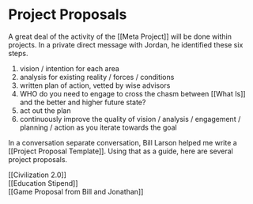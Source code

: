 # Project Proposals

A great deal of the activity of the [[Meta Project]] will be done within projects. In a private direct message with Jordan, he identified these six steps.

1. vision / intention for each area
2. analysis for existing reality / forces / conditions
3. written plan of action, vetted by wise advisors
4. WHO do you need to engage to cross the chasm between [[What Is]] and the better and higher future state? 
5. act out the plan
6. continuously improve the quality of vision / analysis / engagement / planning / action as you iterate towards the goal

In a conversation separate conversation, Bill Larson helped me write a [[Project Proposal Template]]. Using that as a guide, here are several project proposals.

[[Civilization 2.0]]  
[[Education Stipend]]  
[[Game Proposal from Bill and Jonathan]]  
